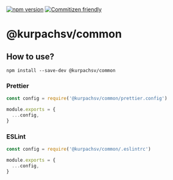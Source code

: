 [![npm version](https://badge.fury.io/js/%40kurpachsv%2Fcommon.svg)](https://badge.fury.io/js/%40kurpachsv%2Fcommon)
[![Commitizen friendly](https://img.shields.io/badge/commitizen-friendly-brightgreen.svg)](http://commitizen.github.io/cz-cli/)

# @kurpachsv/common

## How to use?

```shell script
npm install --save-dev @kurpachsv/common
```

### Prettier

```javascript
const config = require('@kurpachsv/common/prettier.config')

module.exports = {
  ...config,
}
```

### ESLint

```javascript
const config = require('@kurpachsv/common/.eslintrc')

module.exports = {
  ...config,
}
```
